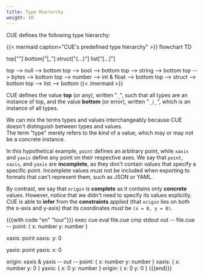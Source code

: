 ```yaml
---
title: Type Hierarchy
weight: 10
---
```


CUE defines the following type hierarchy:

{{< mermaid caption="CUE's predefined type hierarchy" >}}
flowchart TD

top["_"]
bottom["_|_"]
struct["{...}"]
list["[...]"]

top --> null --> bottom
top --> bool --> bottom
top --> string --> bottom
top --> bytes --> bottom
top --> number --> int & float --> bottom
top --> struct --> bottom
top --> list --> bottom
{{< /mermaid >}}

CUE defines the value **top** (or any),
written "`_`", <!-- ` vim syntax highlighting hack -->
such that all types are an instance of top,
and the value **bottom** (or error),
written "`_|_`",
which is an instance of all types.

We can mix the terms types and values interchangeably because
CUE doesn't distinguish between types and values.\
The term "type" merely refers to the *kind* of a value,
which may or may not be a concrete instance.

In this hypothetical example, `point` defines an arbitrary point,
while `xaxis` and `yaxis` define any point on their respective axes.
We say that `point`, `xaxis`, and `yaxis` are **incomplete**,
as they don't contain values that specify a specific point.
Incomplete values must not be included when exporting to formats that can't
represent them, such as JSON or YAML.

By contrast, we say that `origin` is **complete** as it contains only
**concrete** values.
However, notice that we didn't need to specify its values explicitly.
CUE is able to **infer** from the **constraints** applied
(that `origin` lies on both the x-axis and y-axis)
that its coordinates *must* be `(x = 0, y = 0)`.

{{{with code "en" "tour"}}}
exec cue eval file.cue
cmp stdout out
-- file.cue --
point: {
	x: number
	y: number
}

xaxis: point
xaxis: y: 0

yaxis: point
yaxis: x: 0

origin: xaxis & yaxis
-- out --
point: {
    x: number
    y: number
}
xaxis: {
    x: number
    y: 0
}
yaxis: {
    x: 0
    y: number
}
origin: {
    x: 0
    y: 0
}
{{{end}}}
